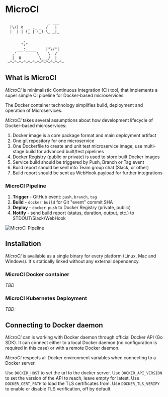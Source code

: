 # MicroCI

```
                   _ ___ 
  |\/| o  _ ._ _  /   |  
  |  | | (_ | (_) \_ _|_ 
                        
        .
       ":"
     ___:_____    |"\/"|
   ,'         \    \  /
   |  O        \___/  |
 ~^~^~^~^~^~^~^~^~^~^~^~^~

```

## What is MicroCI

*MicroCI* is minimalistic Continuous Integration (CI) tool, that implements a super simple CI pipeline for Docker-based microservices.

The Docker container technology simplifies build, deployment and operation of Microservices. 

*MicroCI* takes several assumptions about how development lifecycle of Docker-based microservices:

1. Docker image is a core package format and main deployment artifact
2. One git repository for one microservice
3. One Dockerfile to create and unit test microservice image, use multi-stage build for advanced built/test pipelines
4. Docker Registry (public or private) is used to store built Docker images
5. Service build should be triggered by Push, Branch or Tag event
6. Build report should be sent into Team group chat (Slack, or other)
7. Build report should be sent as WebHook payload for further integrations

### MicroCI Pipeline

1. **Trigger** - GitHub event: `push`, `branch`, `tag`
2. **Build** - `docker build` for Git "event" commit SHA
3. **Deploy** - `docker push` to Docker Registry (private, public)
4. **Notify** - send build report (status, duration, output, etc.) to STDOUT/Slack/WebHook

![MicroCI Pipeline](img/microci.png)

## Installation 

*MicroCI* is available as a single binary for every platform (Linux, Mac and Windows). It's statically linked without any external dependency. 

### MicroCI Docker container
*TBD*

### MicroCI Kubernetes Deployment
*TBD:*
## Connecting to Docker daemon

*MicroCI* can is working with Docker daemon through official Docker API (Go SDK). It can connect either to a local Docker daemon (no configuration is required in this case) or with a remote Docker daemon.

*MicroCI* respects all Docker environment variables when connecting to a Docker server. 

Use `DOCKER_HOST` to set the url to the docker server. Use `DOCKER_API_VERSION` to set the version of the API to reach, leave empty for latest. Use `DOCKER_CERT_PATH` to load the TLS certificates from. Use `DOCKER_TLS_VERIFY` to enable or disable TLS verification, off by default.